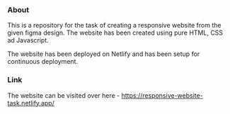### About

This is a repository for the task of creating a responsive website from the given figma design. The website has been created using pure HTML, CSS ad Javascript.

The website has been deployed on Netlify and has been setup for continuous deployment.

### Link

The website can be visited over here - https://responsive-website-task.netlify.app/
